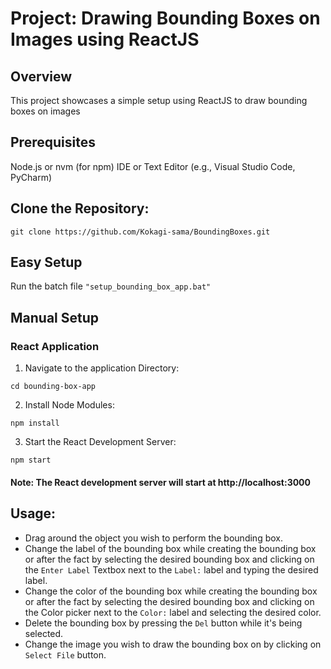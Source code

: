 # Project: Drawing Bounding Boxes on Images using ReactJS
## Overview
This project showcases a simple setup using ReactJS to draw bounding boxes on images

## Prerequisites
Node.js or nvm (for npm)
IDE or Text Editor (e.g., Visual Studio Code, PyCharm)

## Clone the Repository:
```
git clone https://github.com/Kokagi-sama/BoundingBoxes.git
```

## Easy Setup
Run the batch file `"setup_bounding_box_app.bat"`

## Manual Setup

### React Application
1. Navigate to the application Directory:
```
cd bounding-box-app
```

2. Install Node Modules:
```
npm install
```

3. Start the React Development Server:
```
npm start
```

#### Note: The React development server will start at http://localhost:3000

## Usage:
- Drag around the object you wish to perform the bounding box.
- Change the label of the bounding box while creating the bounding box or after the fact by selecting the desired bounding box and clicking on the `Enter Label` Textbox next to the `Label:` label and typing the desired label.
- Change the color of the bounding box while creating the bounding box or after the fact by selecting the desired bounding box and clicking on the Color picker next to the `Color:` label and selecting the desired color.
- Delete the bounding box by pressing the `Del` button while it's being selected.
- Change the image you wish to draw the bounding box on by clicking on `Select File` button.

